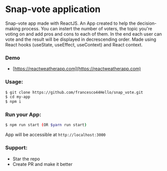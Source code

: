 # Snap-vote application

Snap-vote app made with ReactJS. An App created to help the decision-making process. You can instert the number of voters, the topic you're voting on and add pros and cons to each of them.  In the end each user can vote and the result will be displayed in decrescending order.
Made using React hooks (useState, useEffect, useContext) and React context.

### Demo
* [https://reactweatherapp.com](https://reactweatherapp.com)

### Usage:
```sh
$ git clone https://github.com/francesco44Hello/snap_vote.git
$ cd my-app
$ npm i 
```
 
 ### Run your App:
 
 ```sh
 $ npm run start (OR $yarn run start)
 ```
App will be accessible at `http://localhost:3000`

### Support:

* Star the repo
* Create PR and make it better
